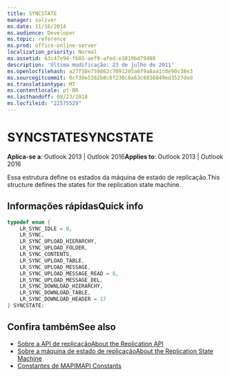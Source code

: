 ```yaml
---
title: SYNCSTATE
manager: soliver
ms.date: 11/16/2014
ms.audience: Developer
ms.topic: reference
ms.prod: office-online-server
localization_priority: Normal
ms.assetid: 63c47e94-f603-aef9-afed-e3819bd79408
description: 'Última modificação: 23 de julho de 2011'
ms.openlocfilehash: a27f38e759862c7091205a6f9a8aa1cde90c38e3
ms.sourcegitcommit: 0cf39e5382b8c6f236c8a63c6036849ed3527ded
ms.translationtype: MT
ms.contentlocale: pt-BR
ms.lasthandoff: 08/23/2018
ms.locfileid: "22575529"
---
```

# <a name="syncstate"></a><span data-ttu-id="dada5-103">SYNCSTATE</span><span class="sxs-lookup"><span data-stu-id="dada5-103">SYNCSTATE</span></span>

<span data-ttu-id="dada5-104">**Aplica-se a**: Outlook 2013 | Outlook 2016</span><span class="sxs-lookup"><span data-stu-id="dada5-104">**Applies to**: Outlook 2013 | Outlook 2016</span></span> 
  
<span data-ttu-id="dada5-105">Essa estrutura define os estados da máquina de estado de replicação.</span><span class="sxs-lookup"><span data-stu-id="dada5-105">This structure defines the states for the replication state machine.</span></span>
  
## <a name="quick-info"></a><span data-ttu-id="dada5-106">Informações rápidas</span><span class="sxs-lookup"><span data-stu-id="dada5-106">Quick info</span></span>

```cpp
typedef enum { 
    LR_SYNC_IDLE = 0, 
    LR_SYNC, 
    LR_SYNC_UPLOAD_HIERARCHY, 
    LR_SYNC_UPLOAD_FOLDER, 
    LR_SYNC_CONTENTS, 
    LR_SYNC_UPLOAD_TABLE, 
    LR_SYNC_UPLOAD_MESSAGE, 
    LR_SYNC_UPLOAD_MESSAGE_READ = 8, 
    LR_SYNC_UPLOAD_MESSAGE_DEL, 
    LR_SYNC_DOWNLOAD_HIERARCHY, 
    LR_SYNC_DOWNLOAD_TABLE, 
    LR_SYNC_DOWNLOAD_HEADER = 17 
} SYNCSTATE; 

```

## <a name="see-also"></a><span data-ttu-id="dada5-107">Confira também</span><span class="sxs-lookup"><span data-stu-id="dada5-107">See also</span></span>

- [<span data-ttu-id="dada5-108">Sobre a API de replicação</span><span class="sxs-lookup"><span data-stu-id="dada5-108">About the Replication API</span></span>](about-the-replication-api.md)
- [<span data-ttu-id="dada5-109">Sobre a máquina de estado de replicação</span><span class="sxs-lookup"><span data-stu-id="dada5-109">About the Replication State Machine</span></span>](about-the-replication-state-machine.md)
- [<span data-ttu-id="dada5-110">Constantes de MAPI</span><span class="sxs-lookup"><span data-stu-id="dada5-110">MAPI Constants</span></span>](mapi-constants.md)


